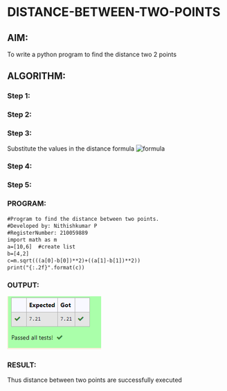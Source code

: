 # DISTANCE-BETWEEN-TWO-POINTS

## AIM:
To write a python program to find the distance two 2 points
## ALGORITHM:
### Step 1: 
### Step 2: 
### Step 3: 
Substitute the values in the distance formula  ![formula](/formula.jpg)
### Step 4: 
### Step 5: 
### PROGRAM:
```
#Program to find the distance between two points.
#Developed by: Nithishkumar P
#RegisterNumber: 210059889
import math as m
a=[10,6]  #create list
b=[4,2]
c=m.sqrt(((a[0]-b[0])**2)+((a[1]-b[1])**2))
print("{:.2f}".format(c))
```

### OUTPUT:
![](actualcorrection.PNG)
### RESULT:
Thus distance between two points are successfully executed
